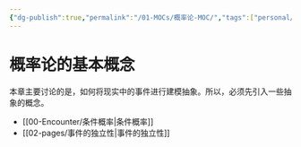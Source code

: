 ```yaml
---
{"dg-publish":true,"permalink":"/01-MOCs/概率论-MOC/","tags":["personal/blog","概率论","MOC"]}
---
```


# 概率论的基本概念
本章主要讨论的是，如何将现实中的事件进行建模抽象。所以，必须先引入一些抽象的概念。
- [[00-Encounter/条件概率\|条件概率]]
- [[02-pages/事件的独立性\|事件的独立性]]
